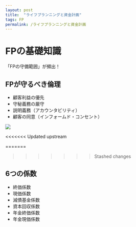 ```yaml
---
layout: post
title:  "ライフプランニングと資金計画"
tags: FP
permalink: /ライフプランニングと資金計画
---
```

# FPの基礎知識
「FPの守備範囲」が頻出！

## FPが守るべき倫理
- 顧客利益の優先
- 守秘義務の厳守
- 説明義務（アカウンタビリティ）
- 顧客の同意（インフォームド・コンセント）

![]({{site.baseurl}}/assets/images/ethical.png)


<<<<<<< Updated upstream

=======
>>>>>>> Stashed changes
## 6つの係数
- 終価係数
- 現価係数
- 減債基金係数
- 資本回収係数
- 年金終価係数
- 年金現価係数
